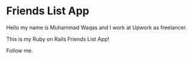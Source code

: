 # Friends List App

Hello my name is Muhammad Waqas and I work at Upwork as freelancer.

This is my Ruby on Rails Friends List App!

Follow me.
